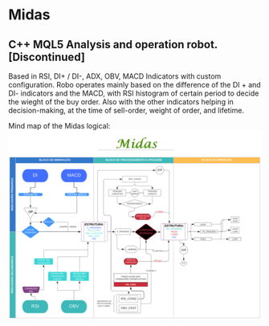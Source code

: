 # Midas
## C++ MQL5 Analysis and operation robot. [Discontinued]
Based in RSI, DI+ / DI-, ADX, OBV, MACD Indicators with custom configuration.
Robo operates mainly based on the difference of the DI + and DI- indicators and the MACD, with RSI histogram of certain period to decide the wieght of the buy order. Also with the other indicators helping in decision-making, at the time of sell-order, weight of order, and lifetime.

Mind map of the Midas logical:
![alt text](https://raw.githubusercontent.com/le0nard01/Midas/main/midas.png)